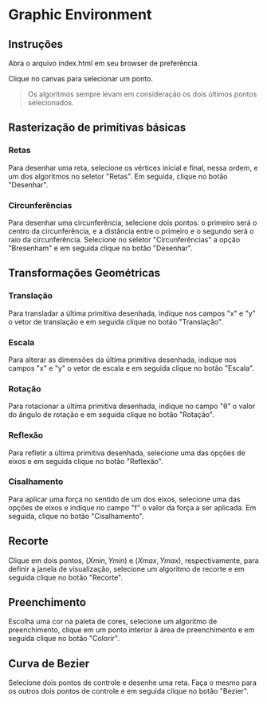 # Graphic Environment

## Instruções

Abra o arquivo index.html em seu browser de preferência.

Clique no canvas para selecionar um ponto.

> Os algoritmos sempre levam em consideração os dois últimos pontos selecionados.

## Rasterização de primitivas básicas

### Retas
Para desenhar uma reta, selecione os vértices inicial e final, nessa ordem, e um dos algoritmos no seletor "Retas". Em seguida, clique no botão "Desenhar".

### Circunferências
Para desenhar uma circunferência, selecione dois pontos: o primeiro será o centro da circunferência, e a distância entre o primeiro e o segundo será o raio da circunferência. Selecione no seletor "Circunferências" a opção "Bresenham" e em seguida clique no botão "Desenhar".

## Transformações Geométricas

### Translação
Para transladar a última primitiva desenhada, indique nos campos "x" e "y" o vetor de translação e em seguida clique no botão "Translação".

### Escala
Para alterar as dimensões da última primitiva desenhada, indique nos campos "x" e "y" o vetor de escala e em seguida clique no botão "Escala".

### Rotação
Para rotacionar a última primitiva desenhada, indique no campo "θ" o valor do ângulo de rotação e em seguida clique no botão "Rotação".

### Reflexão
Para refletir a última primitiva desenhada, selecione uma das opções de eixos e em seguida clique no botão "Reflexão".

### Cisalhamento
Para aplicar uma força no sentido de um dos eixos, selecione uma das opções de eixos e indique no campo "f" o valor da força a ser aplicada. Em seguida, clique no botão "Cisalhamento".
 
## Recorte 
Clique em dois pontos, $(Xmin, Ymin)$ e $(Xmax, Ymax)$, respectivamente, para definir a janela de visualização, selecione um algoritmo de recorte e em seguida clique no botão "Recorte".

## Preenchimento
Escolha uma cor na paleta de cores, selecione um algoritmo de preenchimento, clique em um ponto interior à área de preenchimento e em seguida clique no botão "Colorir".

## Curva de Bezier
Selecione dois pontos de controle e desenhe uma reta. Faça o mesmo para os outros dois pontos de controle e em seguida clique no botão "Bezier".
